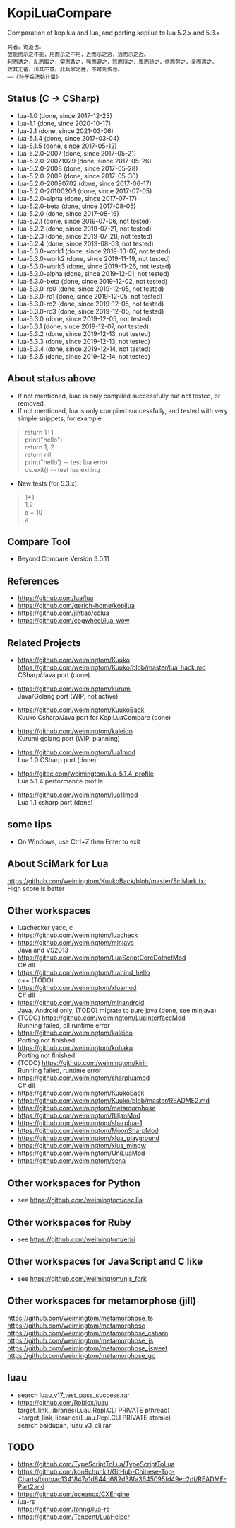 ﻿# KopiLuaCompare
Comparation of kopilua and lua, and porting kopilua to lua 5.2.x and 5.3.x  

	兵者，诡道也。  
	故能而示之不能，用而示之不用，近而示之远，远而示之近。  
	利而诱之，乱而取之，实而备之，强而避之，怒而挠之，卑而骄之，佚而劳之，亲而离之。  
	攻其无备，出其不意。此兵家之胜，不可先传也。  
	——《孙子兵法始计篇》  

## Status (C -> CSharp)      
* lua-1.0 (done, since 2017-12-23)  
* lua-1.1 (done, since 2020-10-17)  
* lua-2.1 (done, since 2021-03-06)  
* lua-5.1.4 (done, since 2017-03-04)  
* lua-5.1.5 (done, since 2017-05-12)  
* lua-5.2.0-2007 (done, since 2017-05-21)  
* lua-5.2.0-20071029 (done, since 2017-05-26)  
* lua-5.2.0-2008 (done, since 2017-05-28)  
* lua-5.2.0-2009 (done, since 2017-05-30)  
* lua-5.2.0-20090702 (done, since 2017-06-17)  
* lua-5.2.0-20100206 (done, since 2017-07-05)  
* lua-5.2.0-alpha (done, since 2017-07-17)  
* lua-5.2.0-beta (done, since 2017-08-05)  
* lua-5.2.0 (done, since 2017-08-16)  
* lua-5.2.1 (done, since 2019-07-06, not tested)  
* lua-5.2.2 (done, since 2019-07-21, not tested)  
* lua-5.2.3 (done, since 2019-07-28, not tested)  
* lua-5.2.4 (done, since 2019-08-03, not tested)  
* lua-5.3.0-work1 (done, since 2019-10-07, not tested)  
* lua-5.3.0-work2 (done, since 2019-11-19, not tested)  
* lua-5.3.0-work3 (done, since 2019-11-26, not tested)  
* lua-5.3.0-alpha (done, since 2019-12-01, not tested)  
* lua-5.3.0-beta (done, since 2019-12-02, not tested)  
* lua-5.3.0-rc0 (done, since 2019-12-05, not tested)  
* lua-5.3.0-rc1 (done, since 2019-12-05, not tested)  
* lua-5.3.0-rc2 (done, since 2019-12-05, not tested)  
* lua-5.3.0-rc3 (done, since 2019-12-05, not tested)  
* lua-5.3.0 (done, since 2019-12-05, not tested)  
* lua-5.3.1 (done, since 2019-12-07, not tested)  
* lua-5.3.2 (done, since 2019-12-13, not tested)  
* lua-5.3.3 (done, since 2019-12-13, not tested)  
* lua-5.3.4 (done, since 2019-12-14, not tested)  
* lua-5.3.5 (done, since 2019-12-14, not tested)  

## About status above    
* If not mentioned, luac is only compiled successfully but not tested, or removed.  
* If not mentioned, lua is only compiled successfully, and tested with very simple snippets, for example  
> return 1+1  
> print("hello")    
> return 1, 2  
> return nil  
> print("hello') -- test lua error  
> os.exit() -- test lua exiting  
* New tests (for 5.3.x):  
> 1+1  
> 1,2  
> a = 10  
> a  

## Compare Tool  
* Beyond Compare Version 3.0.11  

## References  
* https://github.com/lua/lua  
* https://github.com/gerich-home/kopilua  
* https://github.com/jintiao/cclua  
* https://github.com/cogwheel/lua-wow  

## Related Projects  
* https://github.com/weimingtom/Kuuko  
https://github.com/weimingtom/Kuuko/blob/master/lua_hack.md  
CSharp/Java port (done)    

* https://github.com/weimingtom/kurumi    
Java/Golang port (WIP, not active)    

* https://github.com/weimingtom/KuukoBack      
Kuuko Csharp/Java port for KopiLuaCompare (done)    

* https://github.com/weimingtom/kaleido  
Kurumi golang port (WIP, planning)  

* https://github.com/weimingtom/lua1mod  
Lua 1.0 CSharp port (done)    

* https://gitee.com/weimingtom/lua-5.1.4_profile  
Lua 5.1.4 performance profile   

* https://github.com/weimingtom/lua11mod  
Lua 1.1 csharp port (done)    

## some tips  
* On Windows, use Ctrl+Z then Enter to exit  

## About SciMark for Lua  
https://github.com/weimingtom/KuukoBack/blob/master/SciMark.txt  
High score is better  

## Other workspaces  
* luachecker
yacc, c  
* https://github.com/weimingtom/luacheck  
* https://github.com/weimingtom/mlnjava  
Java and VS2013  
* https://github.com/weimingtom/LuaScriptCoreDotnetMod  
C# dll  
* https://github.com/weimingtom/luabind_hello  
c++ (TODO)  
* https://github.com/weimingtom/xluamod  
C# dll  
* https://github.com/weimingtom/mlnandroid  
Java, Android only, (TODO) migrate to pure java (done, see mlnjava)      
* (TODO) https://github.com/weimingtom/LuaInterfaceMod  
Running failed, dll runtime error    
* https://github.com/weimingtom/kaleido  
Porting not finished  
* https://github.com/weimingtom/kohaku  
Porting not finished  
* (TODO) https://github.com/weimingtom/kirin  
Running failed, runtime error    
* https://github.com/weimingtom/sharpluamod  
C# dll  
* https://github.com/weimingtom/KuukoBack  
* https://github.com/weimingtom/Kuuko/blob/master/README2.md  
* https://github.com/weimingtom/metamorphose  
* https://github.com/weimingtom/BiljanMod  
* https://github.com/weimingtom/sharplua-1  
* https://github.com/weimingtom/MoonSharpMod  
* https://github.com/weimingtom/xlua_playground  
* https://github.com/weimingtom/xlua_mingw  
* https://github.com/weimingtom/UniLuaMod  
* https://github.com/weimingtom/sena  

## Other workspaces for Python  
* see https://github.com/weimingtom/cecilia  

## Other workspaces for Ruby  
* see https://github.com/weimingtom/eriri  

## Other workspaces for JavaScript and C like  
* see https://github.com/weimingtom/njs_fork  

## Other workspaces for metamorphose (jill)    
https://github.com/weimingtom/metamorphose_ts  
https://github.com/weimingtom/metamorphose  
https://github.com/weimingtom/metamorphose_csharp  
https://github.com/weimingtom/metamorphose_js  
https://github.com/weimingtom/metamorphose_jsweet  
https://github.com/weimingtom/metamorphose_go  

## luau  
* search luau_v17_test_pass_success.rar  
* https://github.com/Roblox/luau  
target_link_libraries(Luau.Repl.CLI PRIVATE pthread)  
+target_link_libraries(Luau.Repl.CLI PRIVATE atomic)  
search baidupan, luau_v3_cli.rar  

## TODO  
* https://github.com/TypeScriptToLua/TypeScriptToLua  
* https://github.com/kon9chunkit/GitHub-Chinese-Top-Charts/blob/ac1341847a1d844d682d38fa3645095fd49ec2df/README-Part2.md  
* https://github.com/oceancx/CXEngine  
* lua-rs  
https://github.com/lonng/lua-rs  
* https://github.com/Tencent/LuaHelper  
